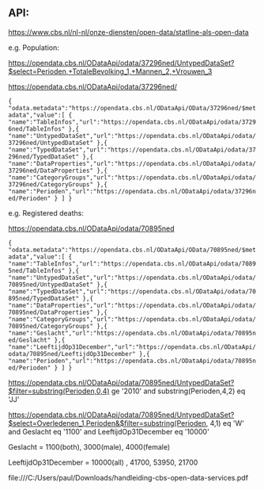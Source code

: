 ## API:
https://www.cbs.nl/nl-nl/onze-diensten/open-data/statline-als-open-data

e.g. Population:

https://opendata.cbs.nl/ODataApi/odata/37296ned/UntypedDataSet?$select=Perioden,+TotaleBevolking_1,+Mannen_2,+Vrouwen_3

https://opendata.cbs.nl/ODataApi/odata/37296ned/

`{
  "odata.metadata":"https://opendata.cbs.nl/ODataApi/OData/37296ned/$metadata","value":[
    {
      "name":"TableInfos","url":"https://opendata.cbs.nl/ODataApi/odata/37296ned/TableInfos"
    },{
      "name":"UntypedDataSet","url":"https://opendata.cbs.nl/ODataApi/odata/37296ned/UntypedDataSet"
    },{
      "name":"TypedDataSet","url":"https://opendata.cbs.nl/ODataApi/odata/37296ned/TypedDataSet"
    },{
      "name":"DataProperties","url":"https://opendata.cbs.nl/ODataApi/odata/37296ned/DataProperties"
    },{
      "name":"CategoryGroups","url":"https://opendata.cbs.nl/ODataApi/odata/37296ned/CategoryGroups"
    },{
      "name":"Perioden","url":"https://opendata.cbs.nl/ODataApi/odata/37296ned/Perioden"
    }
  ]
}`

e.g. Registered deaths:

https://opendata.cbs.nl/ODataApi/odata/70895ned

`{
  "odata.metadata":"https://opendata.cbs.nl/ODataApi/OData/70895ned/$metadata","value":[
    {
      "name":"TableInfos","url":"https://opendata.cbs.nl/ODataApi/odata/70895ned/TableInfos"
    },{
      "name":"UntypedDataSet","url":"https://opendata.cbs.nl/ODataApi/odata/70895ned/UntypedDataSet"
    },{
      "name":"TypedDataSet","url":"https://opendata.cbs.nl/ODataApi/odata/70895ned/TypedDataSet"
    },{
      "name":"DataProperties","url":"https://opendata.cbs.nl/ODataApi/odata/70895ned/DataProperties"
    },{
      "name":"CategoryGroups","url":"https://opendata.cbs.nl/ODataApi/odata/70895ned/CategoryGroups"
    },{
      "name":"Geslacht","url":"https://opendata.cbs.nl/ODataApi/odata/70895ned/Geslacht"
    },{
      "name":"LeeftijdOp31December","url":"https://opendata.cbs.nl/ODataApi/odata/70895ned/LeeftijdOp31December"
    },{
      "name":"Perioden","url":"https://opendata.cbs.nl/ODataApi/odata/70895ned/Perioden"
    }
  ]
}`

https://opendata.cbs.nl/ODataApi/odata/70895ned/UntypedDataSet?$filter=substring(Perioden,0,4) ge '2010' and substring(Perioden,4,2) eq 'JJ'

https://opendata.cbs.nl/ODataApi/odata/70895ned/UntypedDataSet?$select=Overledenen_1,Perioden&$filter=substring(Perioden, 4,1) eq 'W' and Geslacht eq '1100' and LeeftijdOp31December eq '10000'

Geslacht = 1100(both), 3000(male), 4000(female)

LeeftijdOp31December = 10000(all) , 41700, 53950, 21700

file:///C:/Users/paul/Downloads/handleiding-cbs-open-data-services.pdf
